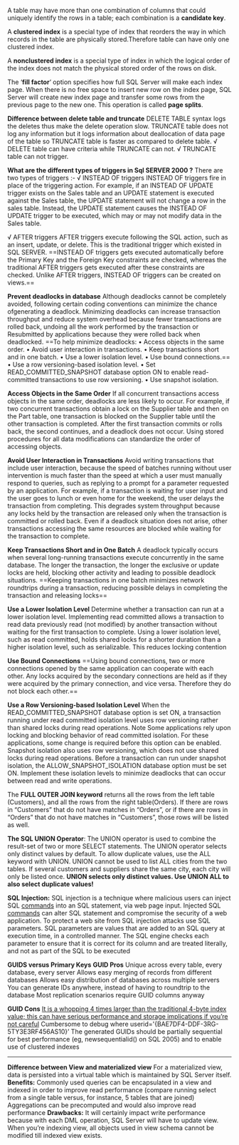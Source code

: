 A table may have more than one combination of columns that could uniquely identify the rows in a table; each combination is a **candidate key**.

A **clustered index** is a special type of index that reorders the way in which records in the table are physically stored.Therefore table can have only one clustered index.

A **nonclustered index** is a special type of index in which the logical order of the index does not match the physical stored order of the rows on disk.

The ‘**fill factor**‘ option specifies how full SQL Server will make each index page. When there is no free space to insert new row on the index page, SQL Server will create new index page and transfer some rows from the previous page to the new one. This operation is called **page splits**.

**Difference between delete table and truncate**
DELETE TABLE syntax logs the deletes thus make the delete operation slow. TRUNCATE table does not log any information
but it logs information about deallocation of data page of the table so TRUNCATE table is faster as compared to delete table.
√ DELETE table can have criteria while TRUNCATE can not.
√ TRUNCATE table can not trigger.

**What are the different types of triggers in Sql SERVER 2000 ?**
There are two types of triggers :-
√ INSTEAD OF triggers
INSTEAD OF triggers fire in place of the triggering action. For example, if an INSTEAD OF UPDATE trigger exists on the Sales table and an UPDATE statement is executed against the Sales table, the UPDATE statement will not change a row in the sales table. Instead, the UPDATE statement causes the INSTEAD OF UPDATE trigger to be executed, which may or may not modify data in the Sales table.

√ AFTER triggers
AFTER triggers execute following the SQL action, such as an insert, update, or delete. This is the traditional trigger which existed in SQL SERVER. ==INSTEAD OF triggers gets executed automatically before the Primary Key and the Foreign Key constraints are checked, whereas the traditional AFTER triggers gets executed after these constraints are checked. Unlike AFTER triggers, INSTEAD OF triggers can be created on views.==

**Prevent deadlocks in database**
Although deadlocks cannot be completely avoided, following certain coding conventions can minimize the chance ofgenerating a deadlock. Minimizing deadlocks can increase transaction throughput and reduce system overhead because
fewer transactions are rolled back, undoing all the work performed by the transaction or Resubmitted by applications because they were rolled back when deadlocked.
==To help minimize deadlocks:
• Access objects in the same order.
• Avoid user interaction in transactions.
• Keep transactions short and in one batch.
• Use a lower isolation level.
• Use bound connections.==
• Use a row versioning-based isolation level.
• Set READ_COMMITTED_SNAPSHOT database option ON to enable read-committed transactions to use row versioning.
• Use snapshot isolation.

**Access Objects in the Same Order**
If all concurrent transactions access objects in the same order, deadlocks are less likely to occur. For example, if two concurrent transactions obtain a lock on the Supplier table and then on the Part table, one transaction is blocked on the Supplier table until the other transaction is completed. After the first transaction commits or rolls back, the second continues, and a deadlock does not occur. Using stored procedures for all data modifications can standardize the order of accessing objects.

**Avoid User Interaction in Transactions**
Avoid writing transactions that include user interaction, because the speed of batches running without user intervention is much faster than the speed at which a user must manually respond to queries, such as replying to a prompt for a parameter requested by an application. For example, if a transaction is waiting for user input and the user goes to lunch or even home for the weekend, the user delays the transaction from completing. This degrades system throughput because any locks held by the transaction are released only when the transaction is committed or rolled back. Even if a deadlock situation does not arise, other transactions accessing the same resources are blocked while waiting for the transaction to complete.

**Keep Transactions Short and in One Batch**
A deadlock typically occurs when several long-running transactions execute concurrently in the same database. The longer the transaction, the longer the exclusive or update locks are held, blocking other activity and leading to possible deadlock situations. ==Keeping transactions in one batch minimizes network roundtrips during a transaction, reducing possible delays in completing the transaction and releasing locks==

**Use a Lower Isolation Level**
Determine whether a transaction can run at a lower isolation level. Implementing read committed allows a transaction to read data previously read (not modified) by another transaction without waiting for the first transaction to complete. Using a lower isolation level, such as read committed, holds shared locks for a shorter duration than a higher isolation level, such as serializable. This reduces locking contention

**Use Bound Connections**
==Using bound connections, two or more connections opened by the same application can cooperate with each other. Any locks acquired by the secondary connections are held as if they were acquired by the primary connection, and vice versa. Therefore they do not block each other.==

**Use a Row Versioning-based Isolation Level**
When the READ_COMMITTED_SNAPSHOT database option is set ON, a transaction running under read committed isolation
level uses row versioning rather than shared locks during read operations. Note Some applications rely upon locking and blocking behavior of read committed isolation. For these applications, some change is required before this option can be enabled. Snapshot isolation also uses row versioning, which does not use shared locks during read operations. Before a transaction can run under snapshot isolation, the ALLOW_SNAPSHOT_ISOLATION database option must be set ON. Implement these isolation levels to minimize deadlocks that can occur between read and write operations.

The **FULL OUTER JOIN keyword** returns all the rows from the left table (Customers), and all the rows from the right table(Orders). If there are rows in “Customers” that do not have matches in “Orders”, or if there are rows in “Orders” that do not have matches in “Customers”, those rows will be listed as well.

**The SQL UNION Operator**: The UNION operator is used to combine the result-set of two or more SELECT statements. The UNION operator selects only distinct values by default. To allow duplicate values, use the ALL keyword with UNION.
UNION cannot be used to list ALL cities from the two tables. If several customers and suppliers share the same city, each city will only be listed once. **UNION selects only distinct values. Use UNION ALL to also select duplicate values!**

**SQL Injection:**
SQL injection is a technique where malicious users can inject SQL [commands](http://ajitgoel.net/encyclopedia/commands/) into an SQL statement, via web page input.
Injected SQL [commands](http://ajitgoel.net/encyclopedia/commands/) can alter SQL statement and compromise the security of a web application.
To protect a web site from SQL injection attacks use SQL parameters. SQL parameters are values that are added to an SQL query at execution time, in a controlled manner. The SQL engine checks each parameter to ensure that it is correct for its column and are treated literally, and not as part of the SQL to be executed

**GUIDS versus Primary Keys**
**GUID Pros**
Unique across every table, every database, every server
Allows easy merging of records from different databases
Allows easy distribution of databases across multiple servers
You can generate IDs anywhere, instead of having to roundtrip to the database
Most replication scenarios require GUID columns anyway

**GUID Cons**
<u>It is a whopping 4 times larger than the traditional 4-byte index value; this can have serious performance and storage implications if you’re not careful</u>
Cumbersome to debug where userid='{BAE7DF4-DDF-3RG-5TY3E3RF456AS10}’
The generated GUIDs should be partially sequential for best performance (eg, newsequentialid() on SQL 2005) and to
enable use of clustered indexes

------

**Difference between View and materialized view**
For a materialized view, data is persisted into a virtual table which is maintained by SQL Server itself.
**Benefits:**
Commonly used queries can be encapsulated in a view and indexed in order to improve read performance (compare running select from a single table versus, for instance, 5 tables that are joined)
Aggregations can be precomputed and would also improve read performance
**Drawbacks:**
It will certainly impact write performance because with each DML operation, SQL Server will have to update view.
When you’re indexing view, all objects used in view schema cannot be modified till indexed view exists.